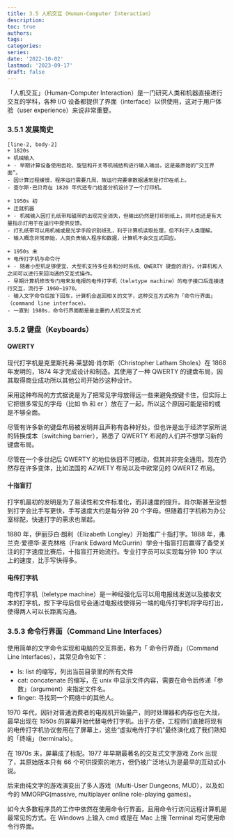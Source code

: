 ```yaml
---
title: 3.5 人机交互（Human-Computer Interaction）
description: 
toc: true
authors:
tags:
categories:
series:
date: '2022-10-02'
lastmod: '2023-09-17'
draft: false
---
```

「人机交互」（Human-Computer Interaction）是一门研究人类和机器直接进行交互的学科，各种 I/O 设备都提供了界面（interface）以供使用，这对于用户体验（user experience）来说非常重要。

### 3.5.1 发展简史

```timeline
[line-2, body-2]
+ 1820s
+ 机械输入
+ - 早期计算设备使用齿轮、旋钮和开关等机械结构进行输入输出，这是最原始的“交互界面”。
- 因计算过程缓慢，程序运行需要几周，故运行完要拿数据通常是打印在纸上。
- 查尔斯·巴贝奇在 1820 年代还专门给差分机设计了一个打印机。

+ 1950s 初
+ 迁就机器
+ - 机械输入因打孔纸带和磁带的出现完全消失，但输出仍然是打印到纸上，同时也还是有大量指示灯用于在运行中提供反馈。
- 打孔纸带可以用机械或是光学手段识别纸孔，利于计算机读取处理，但不利于人类理解。
- 输入概念非常原始，人类负责输入程序和数据，计算机不会交互式回应。

+ 1950s 末
+ 电传打字机与命令行
+ - 随着小型机足够便宜、大型机支持多任务和分时系统、QWERTY 键盘的流行，计算机和人之间可以进行来回沟通的交互式操作。
- 早期计算机修改专门用来发电报的电传打字机（teletype machine）的电子接口后连接进行交互，流行于 1960~1970。
- 输入文字命令后按下回车，计算机会返回相关的文字，这种交互方式称为「命令行界面」（command line interface）。
- 一直到 1980s，命令行界面都是最主要的人机交互方式

```

### 3.5.2 键盘（Keyboards）

#### QWERTY

现代打字机是克里斯托弗·莱瑟姆·肖尔斯（Christopher Latham Sholes）在 1868 年发明的，1874 年才完成设计和制造。其使用了一种 QWERTY 的键盘布局，因其取得商业成功所以其他公司开始抄这种设计。

采用这种布局的方式据说是为了把常见字母放得远一些来避免按键卡住，但实际上它把很多常见的字母（比如 th 和 er ）放在了一起，所以这个原因可能是错的或是不够全面。

尽管有许多新的键盘布局被发明并且声称有各种好处，但也许是出于经济学家所说的转换成本（switching barrier），熟悉了 QWERTY 布局的人们并不想学习新的键盘布局。

尽管在一个多世纪后 QWERTY 的地位依旧不可撼动，但其并非完全通用。现在仍然存在许多变体，比如法国的 AZWETY 布局以及中欧常见的 QWERTZ 布局。

#### 十指盲打

打字机最初的发明是为了易读性和文件标准化，而非速度的提升。肖尔斯甚至没想到打字会比手写更快，手写速度大约是每分钟 20 个字母。但随着打字机称为办公室标配，快速打字的需求也渐起。

1880 年，伊丽莎白·朗利（Elizabeth Longley）开始推广十指打字。1888 年，弗兰克·爱德华·麦克林格（Frank Edward McGurrin）学会十指盲打后赢得了备受关注的打字速度比赛后，十指盲打开始流行。专业打字员可以实现每分钟 100 字以上的速度，比手写快得多。

#### 电传打字机

电传打字机（teletype machine）是一种经强化后可以用电报线发送以及接收文本的打字机，按下字母后信号会通过电报线使得另一端的电传打字机将字母打出，使得两人可以长距离沟通。

### 3.5.3 命令行界面（Command Line Interfaces）

使用简单的文字命令实现和电脑的交互界面，称为「 命令行界面」（Command Line Interfaces），其常见命令如下：

- ls: list 的缩写，列出当前目录里的所有文件
- cat: concatenate 的缩写，在 unix 中显示文件内容，需要在命令后传递「参数」（argument）来指定文件名。
- finger: 寻找同一个网络中的其他人。

1970 年代，因针对普通消费者的电视机开始量产，同时处理器和内存也在大战，最早出现在 1950s 的屏幕开始代替电传打字机。出于方便，工程师们直接将现有的电传打字机协议套用在了屏幕上，这些“虚拟电传打字机”最终演化成了我们熟知的「终端」（terminals）。

在 1970s 末，屏幕成了标配。1977 年早期最著名的交互式文字游戏 Zork 出现了，其原始版本只有 66 个可供探索的地方，但仍被广泛地认为是最早的互动式小说。

后来由纯文字的游戏演变出了多人游戏（Multi-User Dungeons, MUD），以及如今的 MMORPG(massive, multiplayer online role-playing games)。

如今大多数程序员的工作中依然在使用命令行界面，且用命令行访问远程计算机是最常见的方式。在 Windows 上输入 cmd 或是在 Mac 上搜 Terminal 均可使用命令行界面。